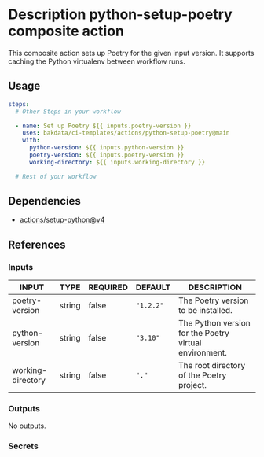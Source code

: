 # Description python-setup-poetry composite action

This composite action sets up Poetry for the given input version. It supports caching the Python virtualenv between workflow runs.

## Usage

```yaml
steps:
  # Other Steps in your workflow

  - name: Set up Poetry ${{ inputs.poetry-version }}
    uses: bakdata/ci-templates/actions/python-setup-poetry@main
    with:
      python-version: ${{ inputs.python-version }}
      poetry-version: ${{ inputs.poetry-version }}
      working-directory: ${{ inputs.working-directory }}

  # Rest of your workflow
```

## Dependencies

- [actions/setup-python@v4](https://github.com/actions/setup-python/tree/v4)

## References

### Inputs

<!-- AUTO-DOC-INPUT:START - Do not remove or modify this section -->

| INPUT             | TYPE   | REQUIRED | DEFAULT   | DESCRIPTION                                            |
| ----------------- | ------ | -------- | --------- | ------------------------------------------------------ |
| poetry-version    | string | false    | `"1.2.2"` | The Poetry version to be installed.                    |
| python-version    | string | false    | `"3.10"`  | The Python version for the Poetry virtual environment. |
| working-directory | string | false    | `"."`     | The root directory of the Poetry project.              |

<!-- AUTO-DOC-INPUT:END -->

### Outputs

<!-- AUTO-DOC-OUTPUT:START - Do not remove or modify this section -->

No outputs.

<!-- AUTO-DOC-OUTPUT:END -->

### Secrets
